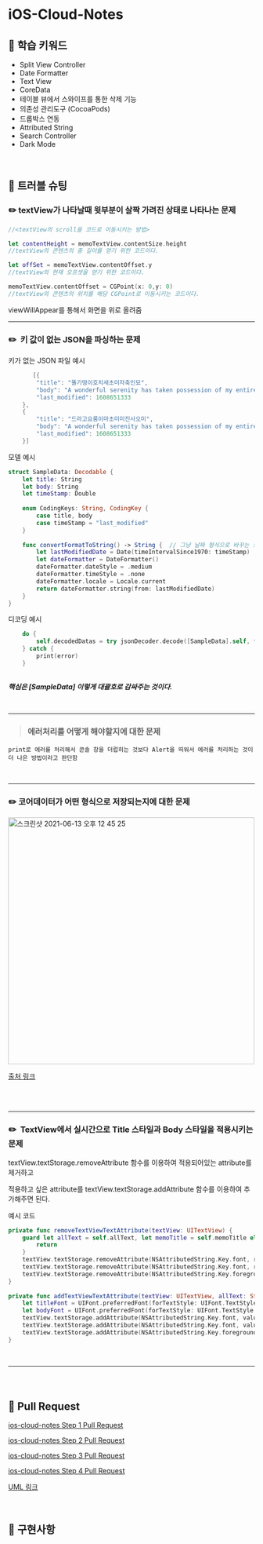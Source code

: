 # iOS-Cloud-Notes





## :pushpin: ​학습 키워드

* Split View Controller
* Date Formatter 
* Text View
* CoreData
* 테이블 뷰에서 스와이프를 통한 삭제 기능
* 의존성 관리도구 (CocoaPods)
* 드롭박스 연동
* Attributed String
* Search Controller
* Dark Mode

<br>

## :pushpin: ​트러블 슈팅

### :pencil2:   textView가 나타날때 윗부분이 살짝 가려진 상태로 나타나는 문제

```swift
//<textView의 scroll을 코드로 이동시키는 방법>

let contentHeight = memoTextView.contentSize.height
//textView의 콘텐츠의 총 길이를 얻기 위한 코드이다.

let offSet = memoTextView.contentOffset.y
//textView의 현재 오프셋을 얻기 위한 코드이다.

memoTextView.contentOffset = CGPoint(x: 0,y: 0)
//textView의 콘텐츠의 위치를 해당 CGPoint로 이동시키는 코드이다.
```

viewWillAppear를 통해서 화면을 위로 올려줌

---

### :pencil2: ​  키 값이 없는 JSON을 파싱하는 문제

 키가 없는 JSON 파일 예시

```swift
       [{
		"title": "똘기떵이호치새초미자축인묘",
		"body": "A wonderful serenity has taken possession of my entire soul, like these sweet mornings of spring which I enjoy with my whole heart.",
		"last_modified": 1608651333
	},
	{
		"title": "드라고요롱이마초미미진사오미",
		"body": "A wonderful serenity has taken possession of my entire soul, like these sweet mornings of spring which I enjoy with my whole heart.",
		"last_modified": 1608651333
	}]

```

 모델 예시


```swift
struct SampleData: Decodable {
    let title: String
    let body: String
    let timeStamp: Double
    
    enum CodingKeys: String, CodingKey {
        case title, body
        case timeStamp = "last_modified"
    }
    
    func convertFormatToString() -> String {  // 그냥 날짜 형식으로 바꾸는 코드임 무시해도 됨
        let lastModifiedDate = Date(timeIntervalSince1970: timeStamp) 
        let dateFormatter = DateFormatter()
        dateFormatter.dateStyle = .medium
        dateFormatter.timeStyle = .none
        dateFormatter.locale = Locale.current
        return dateFormatter.string(from: lastModifiedDate)
    }
}

```

  디코딩 예시

```swift
    do {
        self.decodedDatas = try jsonDecoder.decode([SampleData].self, from: dataAsset.data)
    } catch {
        print(error)
    }
    
```

***핵심은 [SampleData] 이렇게 대괄호로 감싸주는 것이다.***

<br>

---

> ### 에러처리를 어떻게 해야할지에 대한 문제

```
print로 에러를 처리해서 콘솔 창을 더럽히는 것보다 Alert을 띄워서 에러를 처리하는 것이 더 나은 방법이라고 판단함
```

<br>

---

### :pencil2:   코어데이터가 어떤 형식으로 저장되는지에 대한 문제

<img width="503" alt="스크린샷 2021-06-13 오후 12 45 25" src="https://user-images.githubusercontent.com/75533266/121794673-49ecd680-cc45-11eb-9517-ce4782259dbb.png">


[출처 링크](https://stackoverflow.com/questions/24133022/sqlite-file-location-core-data)

<br>

<br>

---

### 

### :pencil2: ​  TextView에서 실시간으로 Title 스타일과 Body 스타일을 적용시키는 문제

textView.textStorage.removeAttribute 함수를 이용하여 적용되어있는 attribute를 제거하고

적용하고 싶은 attribute를 textView.textStorage.addAttribute 함수를 이용하여 추가해주면 된다.

예시 코드

```swift
private func removeTextViewTextAttribute(textView: UITextView) {
    guard let allText = self.allText, let memoTitle = self.memoTitle else {
        return
    }
    textView.textStorage.removeAttribute(NSAttributedString.Key.font, range: (allText as NSString).range(of: memoTitle))
    textView.textStorage.removeAttribute(NSAttributedString.Key.font, range: (allText as NSString).range(of: allText))
    textView.textStorage.removeAttribute(NSAttributedString.Key.foregroundColor, range: (allText as NSString).range(of: allText))
}
    
private func addTextViewTextAttribute(textView: UITextView, allText: String, title: String) {
    let titleFont = UIFont.preferredFont(forTextStyle: UIFont.TextStyle.title1)
    let bodyFont = UIFont.preferredFont(forTextStyle: UIFont.TextStyle.body)
    textView.textStorage.addAttribute(NSAttributedString.Key.font, value: bodyFont, range: (allText as NSString).range(of: allText))
    textView.textStorage.addAttribute(NSAttributedString.Key.font, value: titleFont, range: (allText as NSString).range(of: title))
    textView.textStorage.addAttribute(NSAttributedString.Key.foregroundColor, value: UIColor.label, range: (allText as NSString).range(of: allText))
}
```

<br>

---

### 

<br>

## :pushpin: Pull Request

[ios-cloud-notes Step 1 Pull Request](https://github.com/yagom-academy/ios-cloud-notes/pull/22)

[ios-cloud-notes Step 2 Pull Request](https://github.com/yagom-academy/ios-cloud-notes/pull/30)

[ios-cloud-notes Step 3 Pull Request](https://github.com/yagom-academy/ios-cloud-notes/pull/37)

[ios-cloud-notes Step 4 Pull Request](https://github.com/yagom-academy/ios-cloud-notes/pull/40)

[UML 링크](https://viewer.diagrams.net/?highlight=0000ff&edit=_blank&layers=1&nav=1&title=Untitled%20Diagram.drawio#R7V1bc6PGtv41rtI8yMX98ujLeLaTmclkbCd7P53CUtsiwUJBeDzOrz%2FdQCPoXkgNokGWeypVkbBAiO%2FrdV%2BrT8yLp5%2BfkmC1%2BBLPUXRiaPOfJ%2BbliWFYnm%2Fh%2F5Ejr%2FkR0zDc%2FMhjEs7zY%2FrmwE34LyoOasXR53CO1rUPpnEcpeGqfnAWL5doltaOBUkSv9Q%2F9hBH9W9dBY%2BIO3AzCyL%2B6J%2FhPF3kRz36K8jx%2F6DwcUG%2FWXf8%2FC9PAf1w8UvWi2Aev1QOmR9PzIskjtP81dPPCxSRp0efy5%2FXr39Gn%2F92Pv3y%2B%2Fqf4O7819uvf0zzi121OaX8CQlapp0v%2Fe%2FfD1f%2F%2BcP667%2Brb1e%2Fv2ifzu5%2FmRanaD%2BC6Ll4Xl%2FQU%2Fw5XKfXKXrCf5loJx%2FPTs61E%2F%2Fi5MI4OcNvL078yxPfIy%2FO9JNz60PxeNJX%2BszXL%2BFTFCzxu%2FOHeJneFH%2FBT%2Bw8iMLHJX49wz8FJfjAD5SkIYbrrPhDGq%2Fw0dkijOafg9f4mfzgdRrM%2FqbvzhdxEv6LLxtE%2BE86PoD%2FnKQF8wyn9okbciY%2BrOGjCVrjz3yjT1EvD30O1mnxmVkcRcFqHd5nN0w%2B8hQkj%2BHyPE7T%2BIleKH5eztG8eFfSInuTJvHfJdHI%2BYLYFRiTp4F%2BVphbYPkJxU8oTV7xR4q%2F%2BmZxCl2YtlmA%2BbKhueEXxxZVilvFwaBYWo%2Flxcvv%2B46XYrB8xE%2Bh%2FEKDXv%2BVuUzl%2B3QH%2BD4MSe3rgggjvwxSdE6e47pKWvyi8ls3hzIqw7R2L%2F%2BJn81Ppr7wpyhaTc2X37Sp7nK8PjEwFNp9TATZGX51kybh8vHEvOLYiwFIK0yN0EPayNP1Kpjhy3zOPnNpbY58L34%2FORTjcx%2BijCOLcD5Hy4xDaZAGOc0IcVZxuEyzB2Sf4%2F%2FwY7zQTu0TG9%2FQBX6vb97j%2F8jHk%2FQiXmK6BWHGK4Q5%2FIIIjwHGbV36uxn3WsdxF79YvKv0qgHdGlW%2FAdUI%2F3isusKHEM0vMbFyhPNXCl9RfG1jZHwNXhvl%2BKZhGiG1bLvB6npjw6o3wBpE0W0GmgK2C7C6Zo2NrAUgy6AXhZkdyBtGD2EUXcRRjI3Ay2WcfWgHxE8YrAhtML0lkF9OdQ53k8fdBDCOgnsUfYvXYRrG5PpJ%2FlkG%2B9HgFbXnvP3RBe8YMqIyF4C6CH%2BE6AU%2FFYxsFGFbHjsL9sZZMPbxFDTlKfTnKVh23XB3eV7ZBsAr0%2B%2FkJ9j2QfoJMMW9JouDiAnC71w53V3flgdyL%2FidKqlSJuzjNYBs60NJwbcMew0ZjGsUJLPFeZBQmG%2FKA8cG8BZRtEifouKlNBoAzsWwNGhwLjIaPGGFdrOKQlajYVKUCg%2F8%2B%2FEZqyPTBHBWBqYJ7KxkNAjXtwuUIOKzXC9v6qLjPI7JtbMztIcgWiNFjX6pAbk7A3PDFHZ3igeig4beMbs5HXAF%2FBwQ1x78HNCLdXgDYUq%2BZz7%2Fil6I6J%2FwfstbX8sS0RxQgsNw8jY9gXON0rvV1%2BBH%2BBiQdYAFt4K1BazOgMIXhNXl7bcS1lIXK0hbQOoLyl15kPK2VgFp6W0rQFt42vqArjYMqNEEaLlC89icgrUFrNaArjMMK2%2F3sutUwdoaVmdsQ8nlszcE1lWC1vjHnkX4p1zFySWKUIomIXb9fn7LSqKIu3tN3yrExRH3R7ehbHghL%2FCPzRwdhfLeKJvG2GaVB5tVz6t5kKJcEaM5gfs7Wj9H6SQPgrOZeAW5OOTW2IYX7xt9vfkSLINHNP%2Ft%2Fi9SVsuCqRKv8hOvuuEwNZqWxgsH0%2FJ5plBvt13q1aSpVvp9HpB6dQWIOUCJJu8qcBx9R7HUrat6n1wryC5ZkVQTApWk0x9QOlt8R%2F8849%2BPnYRMzXy9uaocPTGciDya%2BtFcQ%2BG%2FPW4e21FrpH54YPKGJsgDafqItzM57NByfkbaO%2FC7%2BygmGuAcHypUhO7kb6%2FCiOaVKlIA%2FQzT%2F5LD%2BDHn7%2F5XfIi8vvxZffNK38wfEVVyGJFF%2FBgvg%2Bjj5mhLLbCOn5MZ2mJGFKCR790KGVQVk6AoSMMf1RO3qoJvhJIVvWMZjN6x2VKe%2FPaL8zZg85cyNVaFsaoJa%2FZHlHKXwuAGr5WPFcum%2BaY112Fu2tBa3htzBn6R30WvigsqGZLCbatK7lNNs7cTHL%2F5hpIQ%2FzxitEknPazUnTFZbzXQ4ZBZb9EStANnPUW2Qvu7zKEkPCYmqGoUezNeCNQpBtoHTicv5C01ihlNjWLL4Am9v8aE7Uu%2Fdz9Emv1p8iEwDr132JjQE7xALeewbiavi0RMsHmwXmTCWOcMsIp1ZjTZY5ZJ3xODbEosMr%2B9RbbED6Diu5C3%2FytvCb%2FZXCp7N7b7kps527DwRrT4NLdJs7W2%2BHTO4mO7pBssvr40kQlpojdC6p7JOQqXTMc8tXyt%2FGdwzMLPxrC70sseyqEwaaVWeefaDoeCuzfmDDkOhQn50XkMkP7%2FG9aL8YzUVdP4H%2F2%2Fdo2NozR8CDOlKehVqNxGn14FJ3uh3AZo5h9%2FbsOEWo5g8%2FPdJjfK9b%2BPVwHyS5bZSQlYQfUSpUEYkVw63wtrqV7YAxRbpYhoboZ1bIBUDmtZikktke87lFiIBTnNRNmuZ4TV1W7Ym82R99IOu10k7CPEQL5JC43QalIO5Rle%2BvjXUpgLXDHY2ZFjA7hrM1tPNABCKAPTAOplIzQgvbCkFqzW%2FE7fKxb0ygKg23VgFkADXCgLvuDnpRgglwFQU%2BvAFIBqNQgFmmqBjzETMjYLgITcsCzwtqqD9zB%2BbWwK2GMbht42XXD%2BDuZmjs0Ab2yb0GtSBe9kUN%2FIBDC0sc1BD0qsUhEATHzL%2BNAwDU7xo3d%2BAGW9A%2FOjKXYQBf%2BSG80CxpsZC9kI8cKBOH9O03ipKNF3NGlsw9ESqMV476mODrh6gtagrFyHx1cjAL3BZzPy%2BG4WCKUTcsX1RbCcoSg%2FfL2cRc%2FZ2tjMx7rYECMXC9mVNlrjNE96ZJ8Lsqusa5%2FMr%2FzhhNDZ1DdL64gkijxOAe3HIKeomumfVA2TeVT7cX8om8bYRiRtNeFQjl%2Bq8gLLkTk1Ic%2BWrwpicYjtse1An7cDy1lMd9fvYgpIX1gCVSwD2%2FTw9LsMyy%2BVXJBCVRxVSxs7mOc35fJn8fIhfHxO0IT49HUPPvfXrnLza0v4XzFBnAm0JXo8JsDDm%2FJpIN%2BSeEVAQutJtsfKuhbiy3jA7ZiUG%2BdARHArbRRnxDljj27CwZOhMp1AYM%2B8tEkjB%2FjtekAmKUqIU8Ib3eSDAwIJVh0%2FELURyP%2FPUgzu%2FXOKJmlDFYnCXbxMSB%2FbPPRhnz2Yz9uBvkNtcCJDkUScJOaA1uY0%2FOXFMqf%2F9%2Fh59r%2Bzrz9%2BnfnWFTB%2BinDkISQ1q1nxwNlyTjLI2OnHv580jWekyZtKCOb4URZsyJ8ssVOfVhHKo7PZJywNrWfBKmOMNqlypySMNq10iBB%2FRTtWFnHkECZWM4ucAS1VkEXbxtYRF%2BUSP9PGEGEry6NRGCm%2BiPPFG9tKtXnVlBcrV%2FswGDhVj8UQPRZMq9bUhNKUUK%2BW3m3LMbFvPJTuMFt1h%2B0UPnYf3WEgxXrImILaq6l6DjvNl6%2FL4Cmc3eKHkc2VmMyD5G9qIOeTJjKFFOV3yR0nz5GcGaHZxiDKPlEc%2BcCcpHRYjUbN0XfAqxYREr2RpqngLopnWARt9NhkxhRdsYpOGS7CoIvqImmgm02iYh6un8L1%2Blf0eh8HyfzPBVreBqsVmp9lev1oMzASQIbqZ2SBDO8V1gTyD7xuL8P55zg4XkAlqHddB9zTYRFtEtaMesbgXiywgYoUvG06YABvclipzBcyTnmZfLSYSpDB0J5h0jCFt4LjA5N319BGripMMEKYwNcZp93l%2BQLORrC7BQmEvu9AYgQOHwzlSPreYwTl6n4zE2RoiP2Q5qJvBhIahz2RkO7LwkyHE5hR2KSnJIyR87W6jGEn6AoPjLMMRliV47V6HhjnMlLR3DEtztS8LZ%2BXMyvOgZypg1k3B7NstuaTD3rZ6Lpu9rRuNFbJy1k2ukU3U6sPdpK7DiTvq3EgnG5PVachVymDqr7PiHi3G1U3JKdU9cSo2hubuk2c7cAmtx2dDmx7l63Gp6AU5Ug9DFcN169TzDQ7ylXdME%2Frg2WnrBvWH13BAA0fnyFFIaA3r008NXxxX49%2FR0SoefVs8fjtusQDhiG6YAlJx%2BGLAt83wvBFkN3QNORs8gIGesekBZbKbz0g2aanfgdJmwVJmxgBzElZgWioOiTLDmazZnMmNM%2BdVVzokQvAlMZhuaALmGhHHgbsH1Vg6iKIqqxKIX1Lx2VW4%2FpOc0wdoATS%2FMMuUBqlA4uWf1nHywzQhzBCX5kNpRTIoiBDqX8Q5T4GV8AoQ3H7c7pmMdQB3bLiFkN8iWbxPN%2BYIu9GAPHPS%2Fue4jkqdPrt6e3rChWlfOXGt8VVsw8TLn3E3nhy5BviSqAQsEP7wIICbsON4mCeiQh2vzmQB19vyGfP1ph2ihF7MsId27YDKsSyghMiPdAlI1Mym58VK5ngKfbSZoih5MowLPIFbUl5ZUuQhyC4jdJmxP8teezElSRUuMljnypCNnyEbGoxyYUpFI8ot6artc6w%2B9WJxciAbwR6jkcoi4HZLrD5tvKHG4REm5AXSDFZDjENs%2FCVtVQsTcpXZV95eSAfKlhtjbleph%2FKV0qXidIA6IYBaSCvG6ZpCL04D5rHz7Cfz29IcUOMG0DTzLDcALfUE94usmrhoAg9YiWl7Jsh7Ztt5ky5aW9N12whUrM1c6CbRMINo3zoUNkyAoLKb2vLwPzaX06B5R5uUyK3Dx12nOpKEPI2hd6AKQOyQJ4p09gs1o8pk7nud9c3L%2BEK5VN11xfFZMcgX5jHt%2F2CNJkBGDfDsgXcebNNEAczAQXJbHEeJMq%2BGTF%2BY7sC4RvTB7jFFjwfob0DefnK3tklu6zWLU0gv6RtFAFZsXlqtBBIk%2FJVuXtweaCI3ZC372UUlyDge1o7IAfk6S8ocMOgB1SSz4P1IpPYeUV4tY68UmRunIDNOlPtVNNqBeKnWPydjNOzQ77mG0pC%2FDiJ%2FqwUpXG9DP31wxVLulqB3iq0I6Hg3GVbGtjCXdF6c59tf2MvJLnYHNwYVzKjtVNd8yqErjH8XTDaFWV0gz0vgdGO5Z0a9cYH1zk1PL%2F851rdKG5r9Qayqa4PzPFu3WR7ctz0bZbj7naOd%2BJqta%2FZsKprQzv1HX%2FX%2BiDvDoH%2BW2yuYehvc%2FT3%2BqG%2FY7P0Z12gnjo1HdutfVHR9tZXoya8tAR2xet%2FaXmZn72xhzTNOE7tsbXReaf2sIazh3wbbBJu337nsYEFXdI4AN1l1JKrD7Bc9ihiqg6ZV7GvMbv7bNb4B%2BbrGGBsolOuT7fojXNr4hCjX6pyqVP0q3XlEsywZoLttztGY5qHSqRw%2FnE5%2FzjHz2%2F5%2BK53RNku%2BPeJdYGIy9sQpWmP9ArkxfxHBffecAOpOWlww7e8Z90RMJ9AWSkjWin4X5MlXa3hh6YCdEvRiX3hoZgptHdBmSntzJTWRUkgw2QVWBtQfUGWpOOl0wQ4VibuoGErRfl1vJwHySt8HnTKKgmfuBM%2BVDeLP0odKYFdgEkEsktesZPAsFIJ0S6Hxo1ptIv%2B%2FciiXdumIe0Odg2XKjFMJkjFJTSER6OV5VdNV5KcGrEhIz%2B39ohlVqO2889zTP8wXWesJTLMNVY%2FN3%2BkNuFG1K03ZuRVfs3tvZeVNbDTGCzVa2aoNYozIrGC5zReF0ut1OT5NjLm5TLONL0sW0zXdSYHYNMD1VIGSJZta3bbT5Y1hyL3RT7Juno%2FLtOQbLis4PetevzOLMd8VQsxh0Wfj9KRIUv4yETbTJTL%2B2a7D5UzlEPXH4ssVukIxwx0o5tDx%2BomC3DnDmSqHLjVXBas4jfKVOZ2TQjsHXOWZm4Du1rkoPLbnCpMxTAFBr0NjGmThx7hX%2F8lnocPIRG0qqe5JbDArLeBgRUojS0CarzOfMAeMWOMvbPA2q4thjTRFLMseKEEoHB6oBi6o9IAg1uNnsYGGKDOmba%2Bx3E06jgCxWsqB9AgCtqYjbL2HoJvj3cFKnO%2FlH%2F7ZiSVeE6cdtwdr3%2Fr8q7QLFiTH0MGK%2F5y89vX3GaGFe37tZqd1vnKYa1moKuwwDUfj6iQ7Yjs6I6uxzu6BbKzBGFZcZ2iJ4VsB2RH93Q9ownZR5QSWNcK1w64Cru48oDlQxgFsPmYc7Vku0IL5LsGhpZvcy31bIQUtN2htUc3ofjIVAEtdoaUQN4DWqroRoPW5V15akPFS%2FKL1bLt6vhoY1tRrvjG3ypf0B5f0fYRWVE4d4RJKdqpZdL3Zc%2B9f7K1VnJ7R72U3WHl1UraopNS3IYQrozGer0prNe6kZ5JLei64JbHvQXh9sqBVba1EIsuqzxYj9Flm6nAVHmwCq9VHqyLCm4SogeSB3NlFfh%2BIVvuqLJeUlZZlynlhulVowvaJEdaWS84lFm61WW43KSjHR0qR2V10YTzTqurKXEuweryXP%2FUc7Tyn8PYYLZ3qjnmZrhRN4vMs%2B1TTWcuzRYbSzbKvOYOFgGj7HOM5Q7m91xVKI1lmflcMxWQ9wc15%2FGPEm4cu4EIXS%2FRepaEq81%2BQEU1tBqJzsmHva00eeFrtfO1BFiB9P%2Bgxrc3iiHmOXQO3jEaYjvtK2oKCFpsgxhiumYNYYnpmjG%2BKQZMDLpM4tV9%2FPNLsAweyUAEVX55qGaYrlPnsX39JTui8fjqL31IS2eDRRb4sRcNSyzZlQ1WEwyHW4XpN%2B1lNYvC7JdV0L0oDikbWxjf0WsxqVZl8M30D%2F5ttwuUoLPnNBPzaH5RAV0N6GkD9OilmbomMOpdVRV0xXf0LsTyBjhJHdDlO%2FkhMJnrWAdTysBcH1t66xoU4iWgP69I9wvp7prgtYuKMj%2F85IpAWP4gDW0eJtj8jJPXu%2B%2BfC0J8%2F6w4IM4Bc3zB3mSAY19p%2BVmxYAgWOGMX6Osab6jTcVMktmCr2MJhxhZskd5OG9pn3fS32BLHEVvQtabhRdXgwobnSl7VxUGbuALIMXnyitY%2B8oEFvOLLfSC%2F3uQho%2Flv939hKmf1NQpmYZiB8MLQMDcNNQJNDgWtMLRAQGFoaJt8jxVK1uE6RcsZuvknClN01WR7KrQF0YbCC0PDbQBwq%2FhRbwhDg08hhKUFkHSoL6UIBT%2Bi9C5r9CV5d%2FQZr%2B6Jcg%2FbgDu%2BtIbDgxm6%2BdgFBmDSQJhFDb4GT%2Bg97MotBXggMDA08HB4KAM%2B7%2FCGgA%2FL9tHKXxXyLZAHKt6HRr4pd5t1fzct942hVvkEfpIK%2FBbutT66f21s8a%2FJTyYzzW9fV%2Bg2Jq8oA8iRyVNxoCRCNv%2Bcxopn8dMKS42ysvbE0tB6FqyyYcPahKSFMVW0aaWUfPJBkacFeejMthHJ0%2BS1YzvwLIqqjFkrQ7BV3G18Q7AppJpbgVVsFbRtoPVHN%2FUM2IOjQ5pq0G4MvOphBbg44KYxuoVHQzB8dDUz7BXg%2FQJujW7V6U1dT5lJz%2BG9rplw9E%2FKmG8Huzu%2BPcYHbwigF8FsQTK7E0Nl9w8yu29oNJG%2BtXMAaoTXuw3XeFPZfaNJmlWz%2BxWiK5FVFwit2gYgkkmUWM2FiWVQiQSWa3GGesBJ4S2MN9RGMDDeTUWIJJhEinO4gFLFGlFICyMN9REMjHRTVHmNggSL6TkB9ztaP0dpo%2FmpABcGHGwsGBhxKGLEAKgy%2F90RhkZAQwhLy%2FxbfK6A6ucT1Zd8sN6FrjG1w4YmOk38PXgXVlMSYxbFz%2FOvcYrWeXma2i9zm1g43N5knSbKdiL8JxEUCuQOII%2FeoKxbTUkNFuSbxZMCuRPI4zcnW03Nq%2BuAVBsoXDvhOv6%2BMbqlus6lIixq8EnzHWzeyrpBswSlynM4YM%2FBNLt6Dt0mS74px4HaPHxWPYlX5%2FHPX9GrUkjbpMEBuwy22otdJsCi7oI8dQTFKvsY7Z49yyCb5v7eh7vrzJhg3XN5aW5qAOzSpruXuoOpkCA5h1vyJLMhN%2FmFJrqySg7TKmGrJQyHph6qxDIBYpm0QuaIzRKX95GnOYEf4uQpSFM0J7B%2FiefhQ4jI1Bc0Ifn0YkYffvVBmS3bpEcbswVkoTyzxWmKZYf4saYE70Rh2wlbwGIZGtsmdyMNUxr6urv%2BTCw%2FhaswrkBMc2hcmwLXESOlFcTdIIbCm0Nj3BS3vo%2FnrwrXjrgCsaihcVVha6kIA1tjgwhLixMAG1ZOCbykL%2FruWjW%2BtQETmHEw8HIFtmksXKNgPr95vieDb6%2BXZMgt%2FqkkFKAAbgMwMMpgaID58uIC4GzF3hJLOVOzkyiLqXx6xo7RRv%2BWhxTsLbxeYIgBHHyRFtUDNm2swv5nEqa5Ca2w7xl7oNVx6CXPR%2FJLDf0tQUSkK9R7Rh3odBwYdbrjIDimKl4%2BhI%2FPCZq8hPj28t4S1dK8F%2BL%2B%2BGES3na7u2ZyNioZczJ8MobZfNQoJ1XvLBE5%2FlyMAzVBqfiAuFjqZ9sreeGBptjtKkHk113FyXf0vEbNfiSQ%2BN8F7oBp%2F06omKLVpPKy%2FLKqO4iqWavSDr0cG1f6ATog9HUAdHmlHS6U%2B2QgATaMrewK65ywW8ZW94jtuKlrfg%2FytmxtXI0FVlPtVLdofUQB15TOh5GxXatBL76pzmDkr%2FCWrIbF2hZsWWnDfqybS9EPxg8PayRlz1bdM1oRL15lfgCzG3Ft3%2BIq7eTuCczTRgIlHK8Oo8WiKEoIfud5dt%2FUBj7gZx%2B8Vj5WiFPhO3aL98I3xpyAX%2BS30DPzePPjbs0PQCHcyJOL0rRRo6bBzviSGPH39GY0USsjX1bb5JpBZ81T8bAfW4cQFXw6CQSss7QoNzJ37ZPNPuY7tjCXve14dTfxf%2F9%2BuPrPH9Zf%2F119u%2Fr9Rft0dv%2FLdEpnT%2B9Wdk0zuGQoMt2ur2mPDWAL6zFT33GlnsSWZ8Hf03hjrrv1BFliCwjlSFkFlSVQWG2HsQjcy3%2FiZ%2FOTqS%2F8KYpWU%2FPlN21KoRCw%2BBqCdRIWgcUoQt%2FtuAYca8eFeloCFrPUjMJFb7ov%2FvO%2BPsQS4ANDkhSB0UIRbFwco%2BbjbLwa2Md5SxqkacqKhMVjM9zyu9q9jrvjQj0tHptZ7WWlfaPdW84SbjhD1vLhAzySls9RmlFN25TKsKJsJlTk%2B12tKNYp467U0ypw2WWr77CiTGYRMCdIWgM%2BH%2B96X2sAtKKaGuGlOAhMKsplg5ui1HYZT4MLkPTEbN3y67E5dwe12Rtr%2B3lrEG3g8wG4A%2FCqK8aUb1atqal2qmE%2FdodJRd59Q0mInw4JzvQRSxZcPIfmh9ssCbsuM52V7NyVGtZZf0wVDNh1ZuqGdO5hWfAHZZOYrBhkw8jCjLId%2FKQNrfzHWMOG7Z%2F6vu2X%2F%2BSIdf73bHd6uRPKhJ5kQc23wciiv6XrnMzdlarbvQhAqUzVg17RDbvCTT1KcvBRCwvyAd1hXvx2XXaGxjgVHltL0NfK8pgvop54s0PsmNtOkLWwBssrtAknDekMgM9lOJWCyc1YvnZXlcJSzhI0Utpye7PbLPNFkqk6VPC%2FjdtK9UZNZ1QKPQ4h7tnM8Lqch5MLw2X7sZfpntbNizL%2F1X4xMC62TTt8%2Bl4MBrPqaGVBo6BnT3Ct7Sfomr%2FnCUZhPkpen3wL1QGokkrxlWvUFykxuof3pQ%2FKssJc5JZcZ5fGY2hnO2JLrj8GSg7u74X8MHhqJiyNOljKbLm8YYs5oX3BadBbH8Dp8wyLdfp2%2BnygR%2FeeoiEGuz3AHqJjIG2tlwlQQW3NnbAzp2PRZNqQOR1Dk53T2awVHyv6uh41rbe5VvJq%2F2HWChuL7i6YbZaRHnOlvixb9pZ1bRf32cK3DmfQDawlLxdD8nIpbVXPr0b39FM9a%2FDbYrDiN9xKqSiqjc1KFZXRyYod3wOlExV3G8QDpmaxkcMEUdjVJbxOuZSmrHXq6PVwjO7vKDrXDdPceoasVSc7iSUWhi%2FSXJ7PrSTnEP1Be7iMKVfH1VlLuRor1yVVLvOlZ0xGavettT4Bm6dDrBbZOa9NvNO2ajpKc8x9dNRh5Y936qFyz%2FODUkS6y4QJdbdzF4HLLhFXUg217tIQTPlNOw1Ay956hqzFNVDeq01q9wCWgjGgpcVGqXWna4uAwQ2MtwTb%2B%2Frj02DJKcN16sLa8nsT1vvXORyOsB7Qudd9bsOCrpVmZM%2FNHZfqS1Y7FiOrnR1ug8%2BKamcYr2GwvJLrejVx7e%2Bxst5cQhhcWWBK2Biw4M7nrKDOXQDspUxNsFi6PyYP1rvlmHadyZalqAxRebjUnO5xVnhXKmPXcNeleitjY7%2FJqfu%2Bu88wHWsQb3mwxq4upfzMEjLewBqCwrNjqwPD0FlDv2u1nGG6uy4lWx3Q3yI9Z3doAnw3pQZ0Qw3W4OZ8R3FKsSUTzsBtIuVck3c7IGHbmOdh1LzFpH261zD6bC2PLUnLsyrb8Dxv651xOp7eWUcdj98mMZmXt%2Fl4EqwWX%2BI5GT308f8B)

<br>

## :pushpin: ​구현사항 







